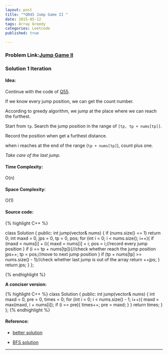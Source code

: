```yaml
---
layout: post
title: "*Q045 Jump Game II "
date: 2015-05-12
tags: Array Greedy
categories: Leetcode
published: true

---
```

### Problem Link:[Jump Game II ](https://leetcode.com/problems/jump-game-ii/) 

### Solution 1 Iteration 

#### Idea:

Continue with the code of [Q55](http://tsien.github.io/leetcode/2015/05/10/Q55.html).

If we know every jump position, we can get the count number. 

According to greedy algorithm, we jump at the place where we can reach the furthest. 

Start from `tp`. Search the jump position in the range of `[tp, tp + nums[tp]]`. 

Record the position when get a furthest distance.

when i reaches at the end of the range (`tp + nums[tp]`), count plus one. 

_Take care of the last jump._ 

#### Time Complexity:

O(n)

#### Space Complexity:

O(1)

#### Source code:

{% highlight C++ %}

class Solution {
public:
    int jump(vector<int>& nums) {
        if (nums.size() == 1) return 0;
        int maxd = 0, jps = 0, tp = 0, pos;
        for (int i = 0; i < nums.size(); i++){
            if (maxd < nums[i] + i){
                maxd = nums[i] + i;
                pos = i;//record every jump position
            }
            if (i == tp + nums[tp]){//check whether reach the jump position
                jps++;
                tp = pos;//move to next jump position
            }
            if (tp + nums[tp] >= nums.size() - 1)//check whether last jump is out of the array 
                return ++jps;
        }
        return jps;
    }
};

{% endhighlight %}

**A conciser version:**

{% highlight C++ %}
class Solution {
public:
    int jump(vector<int>& nums) {
        int maxd = 0, pre = 0, times = 0;
        for (int i = 0; i < nums.size() - 1; i++){
            maxd = max(maxd, i + nums[i]);
            if (i == pre){
                times++;
                pre = maxd;
            }
        }
        return times;
    }
};
{% endhighlight %}

#### Reference:

* [better solution](https://leetcode.com/discuss/422/is-there-better-solution-for-jump-game-ii)

* [BFS solution](https://leetcode.com/discuss/10588/o-n-bfs-solution)



---
